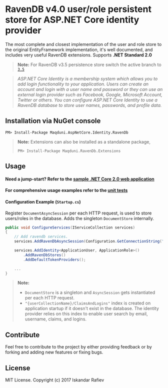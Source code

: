 # RavenDB v4.0 user/role persistent store for ASP.NET Core identity provider
The most complete and closest implementation of the user and role store to the original EntityFramework implementation, it's well documented, and includes very useful RavenDB extensions. Supports **.NET Standard 2.0**

> **Note:** For RavenDB v3.5 persistence store switch the active branch to [`3.5`](https://github.com/maqduni/AspNetCore.Identity.RavenDb/tree/3.5)

> *ASP.NET Core Identity is a membership system which allows you to add login functionality to your application. Users can create an account and login with a user name and password or they can use an external login provider such as Facebook, Google, Microsoft Account, Twitter or others.
You can configure ASP.NET Core Identity to use a RavenDB database to store user names, passwords, and profile data.*

## Installation via NuGet console
```
PM> Install-Package Maqduni.AspNetCore.Identity.RavenDb
```
> **Note:** Extensions can also be installed as a standalone package,
> ```
> PM> Install-Package Maqduni.RavenDb.Extensions
> ```

## Usage
#### Need a jump-start? Refer to the [sample .NET Core 2.0 web application](https://github.com/maqduni/AspNetCore.Identity.RavenDb/tree/4.0/sample/Maqduni.AspNetCore.Sample.WebApplication)

#### For comprehensive usage examples refer to the [unit tests](https://github.com/maqduni/AspNetCore.Identity.RavenDb/tree/4.0/test/Maqduni.AspNetCore.Identity.RavenDb.Tests)

#### Configuration Example (`Startup.cs`)
Register `DocumentAsyncSession` per each HTTP request, is used to store users/roles in the database. Adds the singleton `DocumentStore` internally.

```cs
public void ConfigureServices(IServiceCollection services)
{
    // Add ravendb services.
    services.AddRavenDbAsyncSession(Configuration.GetConnectionString("RavenDb"));

    services.AddIdentity<ApplicationUser, ApplicationRole>()
        .AddRavenDbStores()
        .AddDefaultTokenProviders();

    ...
}
```

> **Note:**
> * `DocumentStore` is a singleton and `AsyncSession` gets instantiated per each HTTP request.
> * `"{userCollectionName}/ClaimsAndLogins"` index is created on application startup if it doesn't exist in the database. The identity provider relies on this index to enable user search by email, username, claims, and logins.


## Contribute
Feel free to contribute to the project by either providing feedback or by forking and adding new features or fixing bugs.

## License
MIT License. Copyright (c) 2017 Iskandar Rafiev
